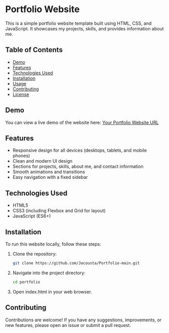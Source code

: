 # Portfolio Website

This is a simple portfolio website template built using HTML, CSS, and JavaScript. It showcases my projects, skills, and provides information about me.

## Table of Contents

- [Demo](#demo)
- [Features](#features)
- [Technologies Used](#technologies-used)
- [Installation](#installation)
- [Usage](#usage)
- [Contributing](#contributing)
- [License](#license)

## Demo

You can view a live demo of the website here: [Your Portfolio Website URL](https://your-portfolio-url.com)

## Features

- Responsive design for all devices (desktops, tablets, and mobile phones)
- Clean and modern UI design
- Sections for projects, skills, about me, and contact information
- Smooth animations and transitions
- Easy navigation with a fixed sidebar

## Technologies Used

- HTML5
- CSS3 (including Flexbox and Grid for layout)
- JavaScript (ES6+)

## Installation

To run this website locally, follow these steps:

1. Clone the repository:

   ```bash
   git clone https://github.com/Jacousta/Portfolio-main.git
2. Navigate into the project directory:
    ```bash
    cd portfolio
3. Open index.html in your web browser.
## Contributing
Contributions are welcome! If you have any suggestions, improvements, or new features, please open an issue or submit a pull request.